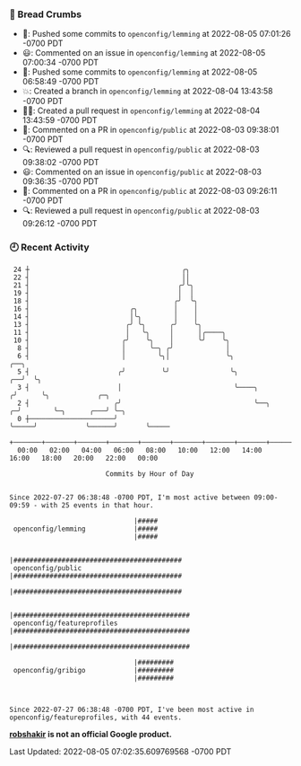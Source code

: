 ### 🍞 Bread Crumbs

 * 🚢: Pushed some commits to `openconfig/lemming` at 2022-08-05 07:01:26 -0700 PDT
 * 😃: Commented on an issue in `openconfig/lemming` at 2022-08-05 07:00:34 -0700 PDT
 * 🚢: Pushed some commits to `openconfig/lemming` at 2022-08-05 06:58:49 -0700 PDT
 * 💥: Created a branch in `openconfig/lemming` at 2022-08-04 13:43:58 -0700 PDT
 * ✍🏼: Created a pull request in `openconfig/lemming` at 2022-08-04 13:43:59 -0700 PDT
 * 💬: Commented on a PR in  `openconfig/public` at 2022-08-03 09:38:01 -0700 PDT
 * 🔍: Reviewed a pull request in  `openconfig/public` at 2022-08-03 09:38:02 -0700 PDT
 * 😃: Commented on an issue in `openconfig/public` at 2022-08-03 09:36:35 -0700 PDT
 * 💬: Commented on a PR in  `openconfig/public` at 2022-08-03 09:26:11 -0700 PDT
 * 🔍: Reviewed a pull request in  `openconfig/public` at 2022-08-03 09:26:12 -0700 PDT

### 🕘 Recent Activity
```
 24 ┼                                      ╭╮
 22 ┤                                      ││
 21 ┤                                     ╭╯╰╮
 19 ┤                                     │  │
 18 ┤                                    ╭╯  ╰╮
 16 ┤                         ╭╮         │    │
 14 ┤                         │╰╮        │    │
 13 ┤                        ╭╯ ╰╮      ╭╯    ╰╮
 11 ┤                        │   ╰╮     │      │╭────╮
 10 ┤                       ╭╯    ╰╮    │      ╰╯    ╰╮
  8 ┤                       │      ╰─╮ ╭╯             │
  6 ┤                       │        ╰╮│              ╰╮                    ╭──╮
  5 ┤                      ╭╯         ╰╯               ╰╮                ╭──╯  ╰╮
  3 ┤                      │                            ╰────╮          ╭╯      ╰╮            ╭─╮
  2 ┤                     ╭╯                                 ╰──╮     ╭─╯        ╰─╮      ╭───╯ ╰─╮
  0 ┼─────────────────────╯                                     ╰─────╯            ╰──────╯       ╰─────
    +───────+───────+───────+───────+───────+───────+───────+───────+───────+───────+───────+───────+────
  00:00   02:00   04:00   06:00   08:00   10:00   12:00   14:00   16:00   18:00   20:00   22:00   00:00   

						Commits by Hour of Day


Since 2022-07-27 06:38:48 -0700 PDT, I'm most active between 09:00-09:59 - with 25 events in that hour.

```



```
                               |#####
 openconfig/lemming            |#####
                               |#####

                               |##########################################
 openconfig/public             |##########################################
                               |##########################################

                               |############################################
 openconfig/featureprofiles    |############################################
                               |############################################

                               |#########
 openconfig/gribigo            |#########
                               |#########



Since 2022-07-27 06:38:48 -0700 PDT, I've been most active in openconfig/featureprofiles, with 44 events.

```
**[robshakir](mailto:robjs@google.com) is not an official Google product.**  


Last Updated: 2022-08-05 07:02:35.609769568 -0700 PDT
